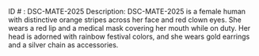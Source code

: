 ID # : DSC-MATE-2025
Description: DSC-MATE-2025 is a female human with distinctive orange stripes across her face and red clown eyes. She wears a red lip and a medical mask covering her mouth while on duty. Her head is adorned with rainbow festival colors, and she wears gold earrings and a silver chain as accessories.